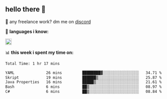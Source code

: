 ## hello there 👋

💼 any freelance work? dm me on [discord](https://discord.com/users/577571414186393661/)

🌸 **languages ​i know:**  

<img height="20" src="https://skillicons.dev/icons?i=js,ts,html,css,php,py,java&perline=50">

📊 **this week i spent my time on:**
<!--START_SECTION:waka-->

```txt
Total Time: 1 hr 17 mins

YAML              26 mins         ████████▓░░░░░░░░░░░░░░░░   34.71 %
Skript            19 mins         ██████▒░░░░░░░░░░░░░░░░░░   25.87 %
Java Properties   16 mins         █████▒░░░░░░░░░░░░░░░░░░░   21.61 %
Bash              6 mins          ██▒░░░░░░░░░░░░░░░░░░░░░░   08.97 %
C#                6 mins          ██▒░░░░░░░░░░░░░░░░░░░░░░   08.84 %
```

<!--END_SECTION:waka-->
